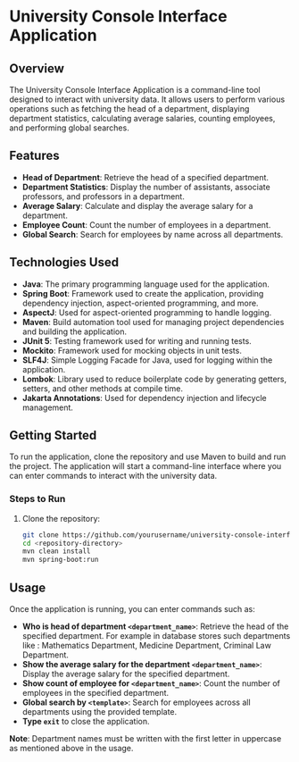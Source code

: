# University Console Interface Application

## Overview

The University Console Interface Application is a command-line tool designed to interact with university data. It allows users to perform various operations such as fetching the head of a department, displaying department statistics, calculating average salaries, counting employees, and performing global searches.  

## Features

- **Head of Department**: Retrieve the head of a specified department.
- **Department Statistics**: Display the number of assistants, associate professors, and professors in a department.
- **Average Salary**: Calculate and display the average salary for a department.
- **Employee Count**: Count the number of employees in a department.
- **Global Search**: Search for employees by name across all departments.

## Technologies Used

- **Java**: The primary programming language used for the application.
- **Spring Boot**: Framework used to create the application, providing dependency injection, aspect-oriented programming, and more.
- **AspectJ**: Used for aspect-oriented programming to handle logging.
- **Maven**: Build automation tool used for managing project dependencies and building the application.
- **JUnit 5**: Testing framework used for writing and running tests.
- **Mockito**: Framework used for mocking objects in unit tests.
- **SLF4J**: Simple Logging Facade for Java, used for logging within the application.
- **Lombok**: Library used to reduce boilerplate code by generating getters, setters, and other methods at compile time.
- **Jakarta Annotations**: Used for dependency injection and lifecycle management.

## Getting Started

To run the application, clone the repository and use Maven to build and run the project. The application will start a command-line interface where you can enter commands to interact with the university data.

### Steps to Run

1. Clone the repository:
   ```bash
   git clone https://github.com/yourusername/university-console-interface.git
   cd <repository-directory>
   mvn clean install
   mvn spring-boot:run
   
## Usage

Once the application is running, you can enter commands such as:

- **Who is head of department `<department_name>`**: Retrieve the head of the specified department. For example in database stores such departments like : Mathematics Department, Medicine Department, Criminal Law Department.
- **Show the average salary for the department `<department_name>`**: Display the average salary for the specified department.
- **Show count of employee for `<department_name>`**: Count the number of employees in the specified department.
- **Global search by `<template>`**: Search for employees across all departments using the provided template.
- **Type `exit`** to close the application.

**Note**: Department names must be written with the first letter in uppercase as mentioned above in the usage.
